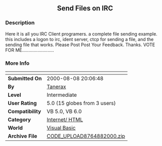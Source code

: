 ﻿<div align="center">

## Send Files on IRC


</div>

### Description

Here it is all you IRC Client programers. a complete file sending example. this includes a logon to irc, ident server, ctcp for sending a file, and the sending file that works. Please Post Post Your Feedback. Thanks. VOTE FOR ME.........................
 
### More Info
 


<span>             |<span>
---                |---
**Submitted On**   |2000-08-08 20:06:48
**By**             |[Tanerax](https://github.com/Planet-Source-Code/PSCIndex/blob/master/ByAuthor/tanerax.md)
**Level**          |Intermediate
**User Rating**    |5.0 (15 globes from 3 users)
**Compatibility**  |VB 5\.0, VB 6\.0
**Category**       |[Internet/ HTML](https://github.com/Planet-Source-Code/PSCIndex/blob/master/ByCategory/internet-html__1-34.md)
**World**          |[Visual Basic](https://github.com/Planet-Source-Code/PSCIndex/blob/master/ByWorld/visual-basic.md)
**Archive File**   |[CODE\_UPLOAD8764882000\.zip](https://github.com/Planet-Source-Code/tanerax-send-files-on-irc__1-10532/archive/master.zip)









